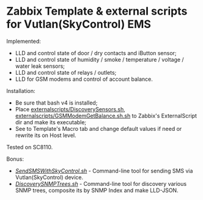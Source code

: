 # Zabbix Template & external scripts for Vutlan(SkyControl) EMS 

Implemented:
- LLD and control state of door / dry contacts and iButton sensor;
- LLD and control state of humidity / smoke / temperature / voltage / water leak sensors;
- LLD and control state of relays / outlets;
- LLD for GSM modems and control of account balance.

Installation:
- Be sure that bash v4 is installed;
- Place [externalscripts/DiscoverySensors.sh](https://raw.githubusercontent.com/zbx-sadman/vutlan_ems/master/externalscripts/DiscoverySensors.sh), [externalscripts/GSMModemGetBalance.sh.sh](https://raw.githubusercontent.com/zbx-sadman/vutlan_ems/master/externalscripts/GSMModemGetBalance.sh) to Zabbix's ExternalScript dir and make its executable;
- See to Template's Macro tab and change default values if need or rewrite its on Host level.

Tested on SC8110.

Bonus:  
- [_SendSMSWithSkyControl.sh_](https://raw.githubusercontent.com/zbx-sadman/vutlan_ems/master/alertscripts/SendSMSWithSkyControl.sh) - Command-line tool for sending SMS via Vutlan(SkyControl) device.
- [_DiscoverySNMPTrees.sh_](https://raw.githubusercontent.com/zbx-sadman/vutlan_ems/master/externalscripts/DiscoverySNMPTrees.sh) - Command-line tool for discovery various SNMP trees, composite its by SNMP Index and make LLD-JSON.




